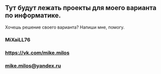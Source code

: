 ## Тут будут лежать проекты для моего варианта по информатике.

Хочешь решение своего варианта?
Напиши мне, помогу. 


### MiXaiLL76
### https://vk.com/mike.milos
### mike.milos@yandex.ru